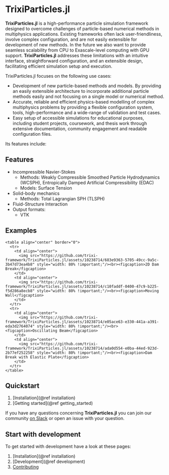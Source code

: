 # TrixiParticles.jl

**TrixiParticles.jl** is a high-performance particle simulation framework designed to overcome challenges of particle-based numerical methods in multiphysics applications. Existing frameworks often lack user-friendliness, involve complex configuration, and are not easily extensible for development of new methods. In the future we also want to provide seamless scalability from CPU to Exascale-level computing with GPU support. **TrixiParticles.jl** addresses these limitations with an intuitive interface, straightforward configuration, and an extensible design, facilitating efficient simulation setup and execution.

TrixiParticles.jl focuses on the following use cases:

- Development of new particle-based methods and models. By providing an easily extensible architecture to incorporate additional particle methods easily and not focusing on a single model or numerical method.
- Accurate, reliable and efficient physics-based modelling of complex multiphysics problems by providing a flexible configuration system, tools, high-performance and a wide-range of validation and test cases.
- Easy setup of accessible simulations for educational purposes, including student projects, coursework, and thesis work through extensive documentation, community engagement and readable configuration files.

Its features include:

## Features
- Incompressible Navier-Stokes
  - Methods: Weakly Compressible Smoothed Particle Hydrodynamics (WCSPH), Entropically Damped Artificial Compressibility (EDAC)
  - Models: Surface Tension
- Solid-body mechanics
  - Methods: Total Lagrangian SPH (TLSPH)
- Fluid-Structure Interaction
- Output formats:
  - VTK

## Examples
```@raw html
<table align="center" border="0">
  <tr>
    <td align="center">
      <img src="https://github.com/trixi-framework/TrixiParticles.jl/assets/10238714/683e9363-5705-49cc-9a5c-3b47d73ea4b8" style="width: 80% !important;"/><br><figcaption>2D Dam Break</figcaption>
    </td>
    <td align="center">
      <img src="https://github.com/trixi-framework/TrixiParticles.jl/assets/10238714/c10faddf-0400-47c9-b225-f5d286a8ecb8" style="width: 80% !important;"/><br><figcaption>Moving Wall</figcaption>
    </td>
  </tr>
  <tr>
    <td align="center">
      <img src="https://github.com/trixi-framework/TrixiParticles.jl/assets/10238714/e05ace63-e330-441a-a391-eda3d2764074" style="width: 80% !important;"/><br><figcaption>Oscillating Beam</figcaption>
    </td>
    <td align="center">
      <img src="https://github.com/trixi-framework/TrixiParticles.jl/assets/10238714/ada0d554-e0ba-44ed-923d-2b77ef252258" style="width: 80% !important;"/><br><figcaption>Dam Break with Elastic Plate</figcaption>
    </td>
  </tr>
</table>
```

## Quickstart
1. [Installation](@ref installation)
2. [Getting started](@ref getting_started)

If you have any questions concerning **TrixiParticles.jl** you can join our community [on Slack](https://join.slack.com/t/trixi-framework/shared_invite/zt-sgkc6ppw-6OXJqZAD5SPjBYqLd8MU~g) or open an issue with your question.

## Start with development
To get started with development have a look at these pages:

1. [Installation](@ref installation)
2. [Development](@ref development)
3. [Contributing](@ref)
